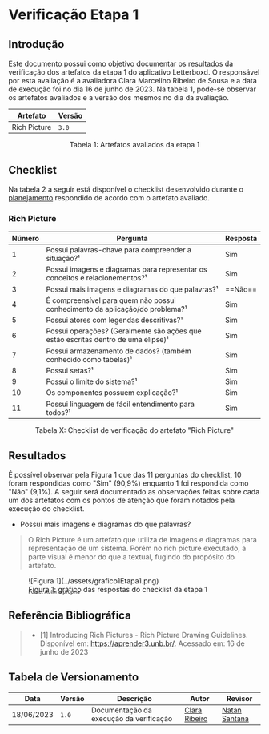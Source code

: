 # Verificação Etapa 1

## Introdução

Este documento possui como objetivo documentar os resultados da verificação dos artefatos da etapa 1 do aplicativo Letterboxd. O responsável por esta avaliação é a avaliadora Clara Marcelino Ribeiro de Sousa e a data de execução foi no dia 16 de junho de 2023. Na tabela 1, pode-se observar os artefatos avaliados e a versão dos mesmos no dia da avaliação.

| Artefato      | Versão                          |
| ----------- | ------------------------------------ |
| Rich Picture       | `3.0`  |
<div style="text-align: center">
<p>Tabela 1: Artefatos avaliados da etapa 1</p>
</div>

## Checklist

Na tabela 2 a seguir está disponível o checklist desenvolvido durante o [planejamento](./planejamento.md) respondido de acordo com o artefato avaliado.

### Rich Picture

| Número     | Pergunta | Resposta
| ----------- | ----------- | ----------- | 
| 1 | Possui palavras-chave para compreender a situação?¹ | Sim |
| 2 | Possui imagens e diagramas para representar os conceitos e relacionementos?¹ | Sim |
| 3 | Possui mais imagens e diagramas do que palavras?¹ | ==Não== |
| 4 | É compreensível para quem não possui conhecimento da aplicação/do problema?¹ | Sim |
| 5 | Possui atores com legendas descritivas?¹ | Sim |
| 6 | Possui operações? (Geralmente são ações que estão escritas dentro de uma elipse)¹ | Sim |
| 7 | Possui armazenamento de dados? (também conhecido como tabelas)¹ | Sim |
| 8 | Possui setas?¹ | Sim |
| 9 | Possui o limite do sistema?¹ | Sim |
| 10 | Os componentes possuem explicação?¹ | Sim |
| 11 | Possui linguagem de fácil entendimento para todos?¹ | Sim |

<div style="text-align: center">
<p>Tabela X: Checklist de verificação do artefato "Rich Picture"</p>
</div>

## Resultados

É possível observar pela Figura 1 que das 11 perguntas do checklist, 10 foram respondidas como "Sim" (90,9%) enquanto 1 foi respondida como "Não" (9,1%). A seguir será documentado as observações feitas sobre cada um dos artefatos com os pontos de atenção que foram notados pela execução do checklist.

- Possui mais imagens e diagramas do que palavras?
> O Rich Picture é um artefato que utiliza de imagens e diagramas para representação de um sistema. Porém no rich picture executado, a parte visual é menor do que a textual, fugindo do propósito do artefato.

<figure markdown>
  ![Figura 1](../assets/grafico1Etapa1.png)
  <figcaption>Figura 1: gráfico das respostas do checklist da etapa 1</figcaption>
  <p style="margin-top: -10px; font-size: 10px">Fonte: Autoria própria</p>
</figure>

## Referência Bibliográfica

> - [1] Introducing Rich Pictures - Rich Picture Drawing Guidelines. Disponível em: <https://aprender3.unb.br/>. Acessado em: 16 de junho de 2023

## Tabela de Versionamento

| Data | Versão | Descrição | Autor | Revisor |
| ---- | ------ | --------- | ----- | ------- |
| 18/06/2023 | `1.0`  | Documentação da execução da verificação | [Clara Ribeiro](https://github.com/clara-ribeiro) | [Natan Santana](https://github.com/Neitan2001) |